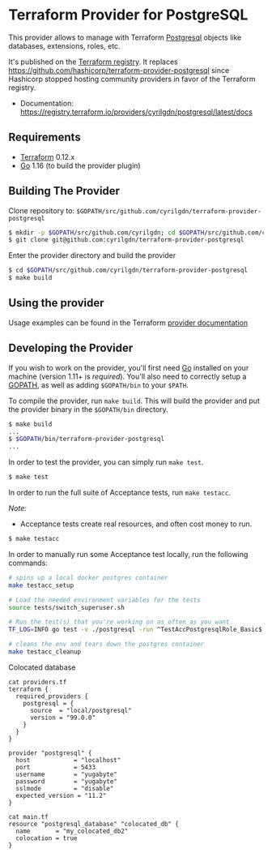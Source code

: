 Terraform Provider for PostgreSQL
=================================

This provider allows to manage with Terraform [Postgresql](https://www.postgresql.org/) objects like databases, extensions, roles, etc.

It's published on the [Terraform registry](https://registry.terraform.io/providers/cyrilgdn/postgresql/latest/docs).
It replaces https://github.com/hashicorp/terraform-provider-postgresql since Hashicorp stopped hosting community providers in favor of the Terraform registry.

- Documentation: https://registry.terraform.io/providers/cyrilgdn/postgresql/latest/docs

Requirements
------------

-	[Terraform](https://www.terraform.io/downloads.html) 0.12.x
-	[Go](https://golang.org/doc/install) 1.16 (to build the provider plugin)

Building The Provider
---------------------

Clone repository to: `$GOPATH/src/github.com/cyrilgdn/terraform-provider-postgresql`

```sh
$ mkdir -p $GOPATH/src/github.com/cyrilgdn; cd $GOPATH/src/github.com/cyrilgdn
$ git clone git@github.com:cyrilgdn/terraform-provider-postgresql
```

Enter the provider directory and build the provider

```sh
$ cd $GOPATH/src/github.com/cyrilgdn/terraform-provider-postgresql
$ make build
```

Using the provider
----------------------

Usage examples can be found in the Terraform [provider documentation](https://www.terraform.io/docs/providers/postgresql/index.html)

Developing the Provider
---------------------------

If you wish to work on the provider, you'll first need [Go](http://www.golang.org) installed on your machine (version 1.11+ is *required*). You'll also need to correctly setup a [GOPATH](http://golang.org/doc/code.html#GOPATH), as well as adding `$GOPATH/bin` to your `$PATH`.

To compile the provider, run `make build`. This will build the provider and put the provider binary in the `$GOPATH/bin` directory.

```sh
$ make build
...
$ $GOPATH/bin/terraform-provider-postgresql
...
```

In order to test the provider, you can simply run `make test`.

```sh
$ make test
```

In order to run the full suite of Acceptance tests, run `make testacc`.

*Note:* 
- Acceptance tests create real resources, and often cost money to run.

```sh
$ make testacc
```

In order to manually run some Acceptance test locally, run the following commands:
```sh
# spins up a local docker postgres container
make testacc_setup 

# Load the needed environment variables for the tests
source tests/switch_superuser.sh

# Run the test(s) that you're working on as often as you want
TF_LOG=INFO go test -v ./postgresql -run ^TestAccPostgresqlRole_Basic$

# cleans the env and tears down the postgres container
make testacc_cleanup 
```

Colocated database 
```
cat providers.tf
terraform {
  required_providers {
    postgresql = {
      source  = "local/postgresql"
      version = "99.0.0"
    }
  }
}

provider "postgresql" {
  host            = "localhost"
  port            = 5433
  username        = "yugabyte"
  password        = "yugabyte"
  sslmode         = "disable"
  expected_version = "11.2"
}
```

```
cat main.tf
resource "postgresql_database" "colocated_db" {
  name       = "my_colocated_db2"
  colocation = true
}
```